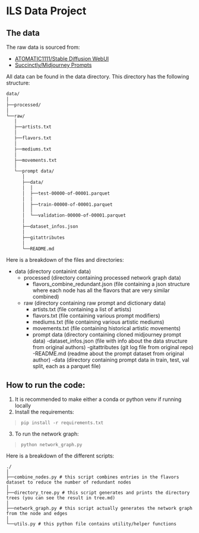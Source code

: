 # ILS Data Project

## The data

The raw data is sourced from: 
- [ATOMATIC1111/Stable Diffusion WebUI](https://github.com/AUTOMATIC1111/stable-diffusion-webui)
- [Succinctly/Midjourney Prompts](https://huggingface.co/datasets/succinctly/midjourney-prompts)

All data can be found in the data directory. This directory has the following structure:

```bash
data/
│  
├──processed/
│  
└──raw/
   │  
   ├──artists.txt
   │  
   ├──flavors.txt
   │  
   ├──mediums.txt
   │  
   ├──movements.txt
   │  
   └──prompt data/
      │  
      ├──data/
      │  │  
      │  ├──test-00000-of-00001.parquet
      │  │  
      │  ├──train-00000-of-00001.parquet
      │  │  
      │  └──validation-00000-of-00001.parquet
      │  
      ├──dataset_infos.json
      │  
      ├──gitattributes
      │  
      └──README.md
```

Here is a breakdown of the files and directories:

- data (directory containint data)
    - processed (directory containing processed network graph data)
        - flavors_combine_redundant.json (file containing a json structure where each node has all the flavors that are very similar combined)
    - raw (directory containing raw prompt and dictionary data)
        - artists.txt (file containing a list of artists)
        - flavors.txt (file containing various prompt modifiers)
        - mediums.txt (file containing various artistic mediums)
        - movements.txt (file containing historical artistic movements)
        - prompt data (directory containing cloned midjourney prompt data)
            -dataset_infos.json (file with info about the data structure from original authors)
            -gitattributes (git log file from original repo)
            -README.md (readme about the prompt dataset from original author)
            -data (directory containing prompt data in train, test, val split, each as a parquet file)


## How to run the code:

1) It is recommended to make either a conda or python venv if running locally
2) Install the requirements:

> `pip install -r requirements.txt`

3) To run the network graph:

> ` python network_graph.py `

Here is a breakdown of the different scripts:

```shell
./
│  
├──combine_nodes.py # this script combines entries in the flavors dataset to reduce the number of redundant nodes
│  
├──directory_tree.py # this script generates and prints the directory trees (you can see the result in tree.md)
│  
├──network_graph.py # this script actually generates the network graph from the node and edges
│  
└──utils.py # this python file contains utility/helper functions
```

